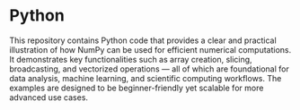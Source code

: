 # Python
This repository contains Python code that provides a clear and practical illustration of how NumPy can be used for efficient numerical computations. It demonstrates key functionalities such as array creation, slicing, broadcasting, and vectorized operations — all of which are foundational for data analysis, machine learning, and scientific computing workflows. The examples are designed to be beginner-friendly yet scalable for more advanced use cases.
